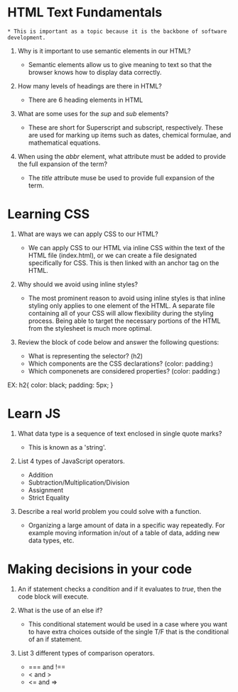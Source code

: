 # HTML Text Fundamentals
    * This is important as a topic because it is the backbone of software development.

1. Why is it important to use semantic elements in our HTML?
    * Semantic elements allow us to give meaning to text so that the browser knows how to display data correctly.

2. How many levels of headings are there in HTML?
    * There are 6 heading elements in HTML

3. What are some uses for the *sup* and *sub* elements?
    * These are short for Superscript and subscript, respectively. These are used for marking up items such as dates, chemical formulae, and mathematical equations.

4. When using the *abbr* element, what attribute must be added to provide the full expansion of the term?
    * The *title* attribute muse be used to provide full expansion of the term.

# Learning CSS

1. What are ways we can apply CSS to our HTML?
    * We can apply CSS to our HTML via inline CSS within the text of the HTML file (index.html), or we can create a file designated specifically for CSS. This is then linked with an anchor tag on the HTML.

2. Why should we avoid using inline styles?
    * The most prominent reason to avoid using inline styles is that inline styling only applies to one element of the HTML. A separate file containing all of your CSS will allow flexibility during the styling process. Being able to target the necessary portions of the HTML from the stylesheet is much more optimal.

3. Review the block of code below and answer the following questions:
    * What is representing the selector? (h2)
    * Which components are the CSS declarations? (color: padding:)
    * Which componenets are considered properties? (color: padding:)

EX: 
    h2{
        color: black;
        padding: 5px;
    }

# Learn JS

1. What data type is a sequence of text enclosed in single quote marks?
    * This is known as a 'string'.

2. List 4 types of JavaScript operators.
    * Addition
    * Subtraction/Multiplication/Division
    * Assignment
    * Strict Equality

3. Describe a real world problem you could solve with a function.
    * Organizing a large amount of data in a specific way repeatedly. For example moving information in/out of a table of data, adding new data types, etc.

# Making decisions in your code

1. An if statement checks a *condition*  and if it evaluates to *true*, then the code block will execute.

2. What is the use of an else if?
    * This conditional statement would be used in a case where you want to have extra choices outside of the single T/F that is the conditional of an if statement.

3. List 3 different types of comparison operators.
    * === and !==
    * < and >
    * <= and =>